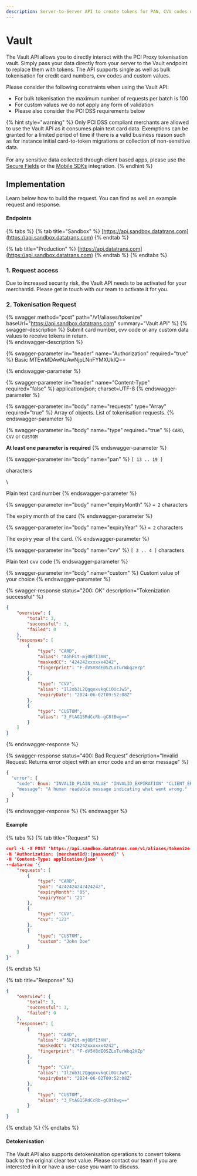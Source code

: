 ```yaml
---
description: Server-to-Server API to create tokens for PAN, CVV codes or custom values.
---
```


# Vault

The Vault API allows you to directly interact with the PCI Proxy tokenisation vault. Simply pass your data directly from your server to the Vault endpoint to replace them with tokens. The API supports single as well as bulk tokenisation for credit card numbers, cvv codes and custom values.&#x20;

Please consider the following constraints when using the Vault API:&#x20;

* For bulk tokenisation the maximum number of requests per batch is 100
* For custom values we do not apply any form of validation
* Please also consider the PCI DSS requirements below

{% hint style="warning" %}
Only PCI DSS compliant merchants are allowed to use the Vault API as it consumes plain text card data. Exemptions can be granted for a limited period of time if there is a valid business reason such as for instance initial card-to-token migrations or collection of non-sensitive data. \
\
For any sensitive data collected through client based apps, please use the [Secure Fields](secure-fields-js/) or the [Mobile SDKs](mobile-sdks.md) integration.&#x20;
{% endhint %}

## Implementation&#x20;

Learn below how to build the request. You can find as well an example request and response.&#x20;

#### Endpoints

{% tabs %}
{% tab title="Sandbox" %}
[https://api.sandbox.datatrans.com](https://api.sandbox.datatrans.com)
{% endtab %}

{% tab title="Production" %}
[https://api.datatrans.com](https://api.sandbox.datatrans.com)
{% endtab %}
{% endtabs %}

### 1. Request access

Due to increased security risk, the Vault API needs to be activated for your merchantId. Please get in touch with our team to activate it for you.&#x20;

### 2. Tokenisation Request

{% swagger method="post" path="/v1/aliases/tokenize" baseUrl="https://api.sandbox.datatrans.com" summary="Vault API" %}
{% swagger-description %}
Submit card number, cvv code or any custom data values to receive tokens in return.  
{% endswagger-description %}

{% swagger-parameter in="header" name="Authorization" required="true" %}
Basic MTEwMDAwNzAwNjpLNnFYMXUkIQ==


{% endswagger-parameter %}

{% swagger-parameter in="header" name="Content-Type" required="false" %}
application/json; charset=UTF-8
{% endswagger-parameter %}

{% swagger-parameter in="body" name="requests" type="Array" required="true" %}
Array of objects. List of tokenisation requests.
{% endswagger-parameter %}

{% swagger-parameter in="body" name="type" required="true" %}
`CARD`, `CVV` or `CUSTOM`

**At least one parameter is required**
{% endswagger-parameter %}

{% swagger-parameter in="body" name="pan" %}
`[ 13 .. 19 ]`

 characters

\


Plain text card number
{% endswagger-parameter %}

{% swagger-parameter in="body" name="expiryMonth" %}
`= 2` characters&#x20;

The expiry month of the card
{% endswagger-parameter %}

{% swagger-parameter in="body" name="expiryYear" %}
`= 2` characters

The expiry year of the card.
{% endswagger-parameter %}

{% swagger-parameter in="body" name="cvv" %}
`[ 3 .. 4 ]` characters&#x20;

Plain text cvv code
{% endswagger-parameter %}

{% swagger-parameter in="body" name="custom" %}
Custom value of your choice
{% endswagger-parameter %}

{% swagger-response status="200: OK" description="Tokenization successful" %}
```json
{
    "overview": {
        "total": 3,
        "successful": 3,
        "failed": 0
    },
    "responses": [
        {
            "type": "CARD",
            "alias": "AGhFLt-mj0BfI3XN",
            "maskedCC": "424242xxxxxx4242",
            "fingerprint": "F-dV5V8dE0SZLoTurWbq2HZp"
        },
        {
            "type": "CVV",
            "alias": "Il2ob3L2QgqoxvkqCi0UcJw5",
            "expiryDate": "2024-06-02T09:52:08Z"
        },
        {
            "type": "CUSTOM",
            "alias": "3_FtAG15RdCcRb-gC8tBwg=="
        }
    ]
}
```
{% endswagger-response %}

{% swagger-response status="400: Bad Request" description="Invalid Request: Returns error object with an error code and an error message" %}
```javascript
{
  "error": {
    "code": Enum: "INVALID_PLAIN_VALUE" "INVALID_EXPIRATION" "CLIENT_ERROR" "INVALID_JSON_PAYLOAD" "ALIAS_NOT_FOUND" "INVALID_CVV" "UNKNOWN_ERROR" "UNRECOGNIZED_PROPERTY" "INVALID_ALIAS" "SERVER_ERROR" "ILLEGAL_ARGUMENT" "UNAUTHORIZED" "INVALID_PROPERTY" "MAX_REQUESTS_PER_CALL_EXCEEDED" "VELOCITY_ERROR",
    "message": "A human readable message indicating what went wrong."
  }
}
```
{% endswagger-response %}
{% endswagger %}

#### Example

{% tabs %}
{% tab title="Request" %}
```json
curl -L -X POST 'https://api.sandbox.datatrans.com/v1/aliases/tokenize' \
-H 'Authorization: {merchantId}:{password}' \
-H 'Content-Type: application/json' \
--data-raw '{
    "requests": [
        {
            "type": "CARD",
            "pan": "4242424242424242",
            "expiryMonth": "05",
            "expiryYear": "21"
        },
        {
            "type": "CVV",
            "cvv": "123"
        },
        {
            "type": "CUSTOM",
            "custom": "John Doe"
        }
    ]
}'
```
{% endtab %}

{% tab title="Response" %}
```json
{
    "overview": {
        "total": 3,
        "successful": 3,
        "failed": 0
    },
    "responses": [
        {
            "type": "CARD",
            "alias": "AGhFLt-mj0BfI3XN",
            "maskedCC": "424242xxxxxx4242",
            "fingerprint": "F-dV5V8dE0SZLoTurWbq2HZp"
        },
        {
            "type": "CVV",
            "alias": "Il2ob3L2QgqoxvkqCi0UcJw5",
            "expiryDate": "2024-06-02T09:52:08Z"
        },
        {
            "type": "CUSTOM",
            "alias": "3_FtAG15RdCcRb-gC8tBwg=="
        }
    ]
}
```
{% endtab %}
{% endtabs %}

#### Detokenisation

The Vault API also supports detokenisation operations to convert tokens back to the original clear text value. Please contact our team if you are interested in it or have a use-case you want to discuss. &#x20;
